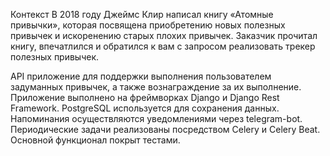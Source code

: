 Контекст
В 2018 году Джеймс Клир написал книгу «Атомные привычки», которая посвящена приобретению новых полезных привычек и искоренению старых плохих привычек. Заказчик прочитал книгу, впечатлился и обратился к вам с запросом реализовать трекер полезных привычек.

API приложение для поддержки выполнения пользователем задуманных привычек, а также вознаграждение за их выполнение.
Приложение выполнено на фреймворках Django и Django Rest Framework.
PostgreSQL используется для сохранения данных.
Напоминания осуществляются уведомлениями через telegram-bot.
Периодические задачи реализованы посредством Celery и Celery Beat. 
Основной функционал покрыт тестами.
